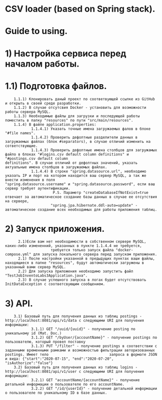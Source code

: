 # CSV loader (based on Spring stack).
# Guide to using.

# **1) Настройка сервиса перед началом работы.** 
#   **1.1) Подготовка файлов.**
        1.1.1) Клонировать даный проект по соответвующей ссылке из GitHub и открыть в своей среде разработки.
        1.1.2) В случае отсутсвия Docker - установить для возможности работы сервера MySQL.
        1.1.3) Необходимые файлы для загрузки и последующей работы поместить в папку "resources" по пути "src/main/resources".
        1.1.4) В файле application.properties:
                1.1.4.1) Указать точные имена загружаемых фалов в блоке "#file names".
                1.1.4.2) Проверить дефолтные разделители данных в загружаемых файлах (блок #separators), в случае отличий изменить на сответствующие.
                1.1.4.3) Проверить дефолтные имена столбцов для загружамых файло в блоках "#logins.csv default column definitions" и "#postings.csv default column                                definitions". В случае отличий от дефолтных значений, указать актуальные имена столбцов в загружаемых файлах.
                1.1.4.4) В строке "spring.datasource.url", необходимо указать IP и порт на котором находится ваш сервер MySQL, а так же внести изменения в поля                                     "spring.datasource.username" и "spring.datasource.password", если ваш сервер требует аутентификации.
                          P.S. Параметр "createDatabaseIfNotExist=true отвечает за автоматическое создание базы данных в случае ее отсутствия на сервере,
                         "spring.jpa.hibernate.ddl-auto=update" - автоматическое создание всех необходимых для работы приложения таблиц.
# **2) Запуск приложения.**
          2.1)Если вам нет необходимости в собственном сервере MySQL, каких-либо измененний, указанных в пункте 1.1.4.4 не требуется,
                         требуется только запуск файла "docker-compose.yml" для запуска локального сервера перед запуском приложения.
          2.1) После настройки указанной в предыдущих пунктах ваши файлы, находящиеся в папке "resources", будут автоматически загружены в указанный вами сервер MySQL.
          2.2) Для запуска приложения необходимо запустить файл "TestJobInventoLabs3Application.java".
          2.3) В случае успешного запуска в логах будет отсутствовать InitDataException c соответсвующим сообщением.
# **3) API.**
        3.1) Базовый путь для получения данных из таблиц postings - http://localhost:8081/api/v1/data с следующими URI для получения информации:
                3.1.1) GET "/uuid/{uuid}" - получение posting по уникальному id (Mat. Doc.)
                3.1.2) GET "/byUser/{accountName}" - получение postings по пользователю, который провел поставку
                3.1.3) PUT "/filter" - получение postings в соответствии с заданными временными рамками и возможностью фильтрации авторизованных postings. Имеет тело                            запроса в формате JSON и вида: {"start":"2020-07-15", "end":"2020-07-20", "isAuthorize":"false"}
        3.2) Базовый путь для получения данных из таблиц logins - http://localhost:8081/api/v1/user с следующими URI для получения информации:
                3.2.1) GET "accountName/{accountName}" - получение детальной информации о пользователе по его accountName.
                3.2.2) GET "/id/{userId}" - получение детальной информации о пользователе по уникальному ID в базе данных.
               
